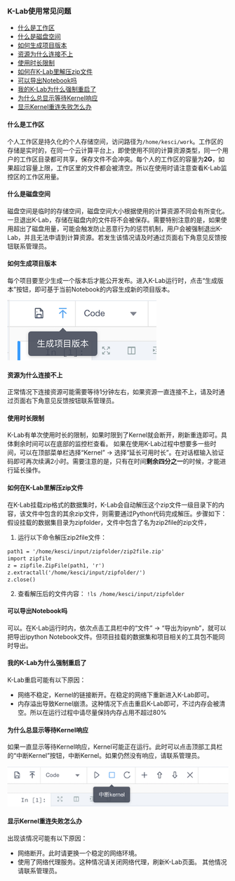 ### K-Lab使用常见问题
* [什么是工作区](#什么是工作区)
* [什么是磁盘空间](#什么是磁盘空间)
* [如何生成项目版本](#如何生成项目版本)
* [资源为什么连接不上](#资源为什么连接不上)
* [使用时长限制](#使用时长限制)
* [如何在K-Lab里解压zip文件](#如何在K-Lab里解压zip文件)
* [可以导出Notebook吗](#可以导出Notebook吗)
* [我的K-Lab为什么强制重启了](#我的K-Lab为什么强制重启了)
* [为什么总显示等待Kernel响应](#为什么总显示等待Kernel响应)
* [显示Kernel重连失败怎么办](#显示Kernel重连失败怎么办)

#### 什么是工作区
个人工作区是持久化的个人存储空间，访问路径为`/home/kesci/work`。工作区的存储是实时的，在同一个云计算平台上，即使使用不同的计算资源类型，同一个用户的工作区目录都可共享，保存文件不会冲突。每个人的工作区的容量为**2G**，如果超过容量上限，工作区里的文件都会被清空。所以在使用时请注意查看K-Lab监控区的工作区用量。

#### 什么是磁盘空间
磁盘空间是临时的存储空间，磁盘空间大小根据使用的计算资源不同会有所变化。一旦退出K-Lab，存储在磁盘内的文件将不会被保存。需要特别注意的是，如果使用超出了磁盘用量，可能会触发防止恶意行为的惩罚机制，用户会被强制退出K-Lab，并且无法申请到计算资源。若发生该情况请及时通过页面右下角意见反馈按钮联系管理员。

#### 如何生成项目版本
每个项目要至少生成一个版本后才能公开发布。进入K-Lab运行时，点击“生成版本”按钮，即可基于当前Notebook的内容生成新的项目版本。

 ![image description](/image/new-version.png)

#### 资源为什么连接不上
正常情况下连接资源可能需要等待1分钟左右，如果资源一直连接不上，请及时通过页面右下角意见反馈按钮联系管理员。

#### 使用时长限制
K-Lab有单次使用时长的限制，如果时限到了Kernel就会断开，刷新重连即可。具体剩余时间可以在底部的监控栏查看。
如果在使用K-Lab过程中想要多一些时间，可以在顶部菜单栏选择“Kernel” → 选择“延长可用时长”。在对话框输入验证码即可再次续满2小时。需要注意的是，只有在时间**剩余四分之一**的时候，才能进行延长操作。

#### 如何在K-Lab里解压zip文件
在K-Lab挂载zip格式的数据集时，K-Lab会自动解压这个zip文件一级目录下的内容，该文件中包含的其余zip文件，则需要通过Python代码完成解压。步骤如下：
假设挂载的数据集目录为zipfolder，文件中包含了名为zip2file的zip文件，
1. 运行以下命令解压zip2file文件：
```
path1 = '/home/kesci/input/zipfolder/zip2file.zip'
import zipfile
z = zipfile.ZipFile(path1, 'r')
z.extractall('/home/kesci/input/zipfolder/')
z.close()
```

2. 查看解压后的文件内容：
`!ls /home/kesci/input/zipfolder`

#### 可以导出Notebook吗
可以。在K-Lab运行时内，依次点击工具栏中的“文件” → “导出为ipynb”，就可以把导出ipython Notebook文件。但项目挂载的数据集和项目相关的工具包不能同时导出。

#### 我的K-Lab为什么强制重启了
K-Lab重启可能有以下原因：
* 网络不稳定，Kernel的链接断开。在稳定的网络下重新进入K-Lab即可。
* 内存溢出导致Kernel崩溃。这种情况下点击重启K-Lab即可，不过内存会被清空。所以在运行过程中请尽量保持内存占用不超过80%

#### 为什么总显示等待Kernel响应
如果一直显示等待Kernel响应，Kernel可能正在运行。此时可以点击顶部工具栏的“中断Kernel”按钮，中断Kernel。如果仍然没有响应，请联系管理员。

 ![image description](/image/pause-kernel.png)


#### 显示Kernel重连失败怎么办
出现该情况可能有以下原因：
* 网络断开。此时请更换一个稳定的网络环境。
* 使用了网络代理服务。这种情况请关闭网络代理，刷新K-Lab页面。
其他情况请联系管理员。
